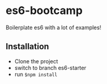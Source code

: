 # es6-bootcamp
Boilerplate es6 with a lot of examples!

## Installation
* Clone the project
* switch to branch es6-starter
* run `$npm install`
